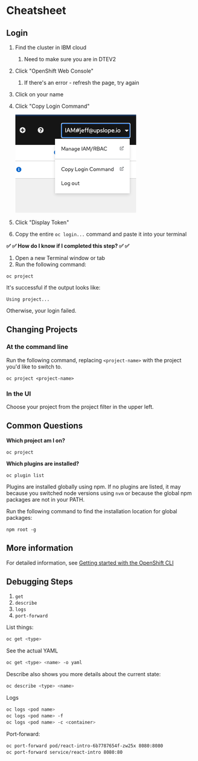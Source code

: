 # Cheatsheet

## Login

1. Find the cluster in IBM cloud
   1. Need to make sure you are in DTEV2
1. Click "OpenShift Web Console"
   1. If there's an error - refresh the page, try again
1. Click on your name
1. Click "Copy Login Command"

   ![](../img/openshift-copy-login-command.png)

1. Click "Display Token"
1. Copy the entire `oc login...` command and paste it into your terminal

**✅ ✅ How do I know if I completed this step? ✅ ✅**

1. Open a new Terminal window or tab
1. Run the following command:

```shell
oc project
```

It's successful if the output looks like:

```shell
Using project...
```

Otherwise, your login failed.

## Changing Projects

### At the command line

Run the following command, replacing `<project-name>` with the project you'd like to switch to.

```shell
oc project <project-name>
```

### In the UI

Choose your project from the project filter in the upper left.

## Common Questions

**Which project am I on?**

```shell
oc project
```

**Which plugins are installed?**

```shell
oc plugin list
```

Plugins are installed globally using npm. If no plugins are listed, it may because you switched node versions using `nvm` or because the global npm packages are not in your PATH.

Run the following command to find the installation location for global packages:

```shell
npm root -g
```

## More information

For detailed information, see [Getting started with the OpenShift CLI](https://docs.openshift.com/container-platform/4.7/cli_reference/openshift_cli/getting-started-cli.html)

## Debugging Steps

1. `get`
1. `describe`
1. `logs`
1. `port-forward`

List things:

```bash
oc get <type>
```

See the actual YAML

```bash
oc get <type> <name> -o yaml
```

Describe also shows you more details about the current state:

```bash
oc describe <type> <name>
```

Logs

```bash
oc logs <pod name>
oc logs <pod name> -f
oc logs <pod name> -c <container>
```

Port-forward:

```bash
oc port-forward pod/react-intro-6b7787654f-zw25x 8080:8080
oc port-forward service/react-intro 8080:80
```
